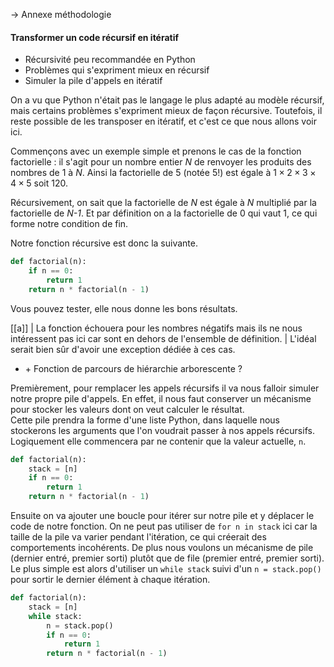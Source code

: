 -> Annexe méthodologie

#### Transformer un code récursif en itératif

* Récursivité peu recommandée en Python
* Problèmes qui s'expriment mieux en récursif
* Simuler la pile d'appels en itératif

On a vu que Python n'était pas le langage le plus adapté au modèle récursif, mais certains problèmes s'expriment mieux de façon récursive.
Toutefois, il reste possible de les transposer en itératif, et c'est ce que nous allons voir ici.

Commençons avec un exemple simple et prenons le cas de la fonction factorielle : il s'agit pour un nombre entier *N* de renvoyer les produits des nombres de 1 à *N*.
Ainsi la factorielle de 5 (notée $5!$) est égale à $1 \times 2 \times 3 \times 4 \times 5$ soit 120.

Récursivement, on sait que la factorielle de *N* est égale à *N* multiplié par la factorielle de *N-1*.
Et par définition on a la factorielle de 0 qui vaut 1, ce qui forme notre condition de fin.

Notre fonction récursive est donc la suivante.

```python
def factorial(n):
    if n == 0:
        return 1
    return n * factorial(n - 1)
```

Vous pouvez tester, elle nous donne les bons résultats.

[[a]]
| La fonction échouera pour les nombres négatifs mais ils ne nous intéressent pas ici car sont en dehors de l'ensemble de définition.
| L'idéal serait bien sûr d'avoir une exception dédiée à ces cas.

* \+ Fonction de parcours de hiérarchie arborescente ?

<!--
Premièrement, on va chercher à transformer notre fonction pour qu'elle soit « récursive terminale ».
On dit d'une fonction récursive qu'elle est terminale si elle n'effectue plus aucune opération après l'appel récursif, c'est-à-dire que la valeur de l'appel est directement renvoyée.  
Par exemple une fonction récursive `f` est terminale si tous les appels récursifs sont de la forme `return f(...)`.

Notre fonction actuelle n'est pas récursive terminale car nous utilisons le résultat de l'appel récursif dans une opération (multiplication) avant de le renvoyer.  
Pour corriger cela, il va donc falloir déporter notre opération dans l'appel récursif : plutôt que de calculer `n * resultat` après l'appel récursif, on va demander à cet appel de multiplier lui-même son résultat par `n`, et on va pour cela lui passer en argument.
Un tel argument est généralement appelé « accumulateur » et je nommerai donc le paramètre `acc`.

L'idée est d'utiliser la valeur de ce paramètre comme la mémoire des appels récursifs précédents et d'effectuer les opérations au fur et à mesure.


```python
def factorial(n, acc):
    if n == 0:
        return 1
    return n * factorial(n - 1, acc=n)
```
-->

Premièrement, pour remplacer les appels récursifs il va nous falloir simuler notre propre pile d'appels.
En effet, il nous faut conserver un mécanisme pour stocker les valeurs dont on veut calculer le résultat.  
Cette pile prendra la forme d'une liste Python, dans laquelle nous stockerons les arguments que l'on voudrait passer à nos appels récursifs.
Logiquement elle commencera par ne contenir que la valeur actuelle, `n`.

```python
def factorial(n):
    stack = [n]
    if n == 0:
        return 1
    return n * factorial(n - 1)
```

Ensuite on va ajouter une boucle pour itérer sur notre pile et y déplacer le code de notre fonction.
On ne peut pas utiliser de `for n in stack` ici car la taille de la pile va varier pendant l'itération, ce qui créerait des comportements incohérents.
De plus nous voulons un mécanisme de pile (dernier entré, premier sorti) plutôt que de file (premier entré, premier sorti).  
Le plus simple est alors d'utiliser un `while stack` suivi d'un `n = stack.pop()` pour sortir le dernier élément à chaque itération.

```python
def factorial(n):
    stack = [n]
    while stack:
        n = stack.pop()
        if n == 0:
            return 1
        return n * factorial(n - 1)
```

<!--
Maintenant pour la passer en itératif, on va d'abord isoler l'appel récursif sur une ligne, pour le traiter séparément.

```python
def factorial(n):
    if n == 0:
        return 1
    tmp = factorial(n - 1)
    return n * tmp
```

Ensuite on ajoute une boucle et on y déplace notre code, le plus simplement du monde avec un `while True`.
Puis on retire les `return` qui n'ont plus de sens, on les remplace par une assignation de variable (disons `ret`), variable que l'on renvoie à la fin.  
À la place du `return` de notre condition de fin on ajoute aussi un `break` pour sortir de la boucle.

```python
def factorial(n):
    while True:
        if n == 0:
            ret = 1
            break
        tmp = factorial(n - 1)
        ret = n * tmp
    return ret
```
-->
